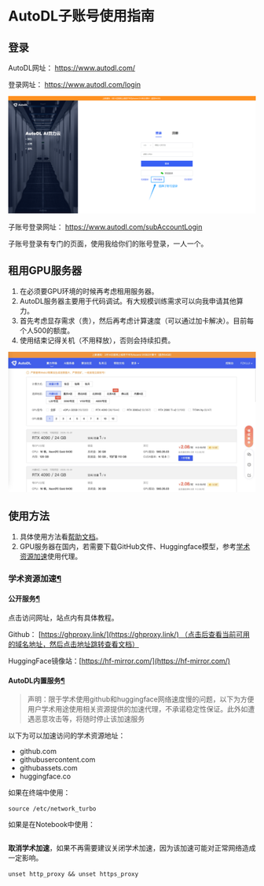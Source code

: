 # AutoDL子账号使用指南

## 登录

AutoDL网址：
https://www.autodl.com/

登录网址：
https://www.autodl.com/login

![](../../Attachments/3.%20Computer%20science/Engineering%20practice/AutoDL/IMG-20250307222610313.jpg)

子账号登录网址：
https://www.autodl.com/subAccountLogin

子账号登录有专门的页面，使用我给你们的账号登录，一人一个。

## 租用GPU服务器

1. 在必须要GPU环境的时候再考虑租用服务器。
2. AutoDL服务器主要用于代码调试。有大规模训练需求可以向我申请其他算力。
3. 首先考虑显存需求（贵），然后再考虑计算速度（可以通过加卡解决）。目前每个人500的额度。
4. 使用结束记得关机（不用释放），否则会持续扣费。

![](../../Attachments/3.%20Computer%20science/Engineering%20practice/AutoDL/IMG-20250307222610343.png)


## 使用方法

1. 具体使用方法看[帮助文档](https://www.autodl.com/docs/)。
2. GPU服务器在国内，若需要下载GitHub文件、Huggingface模型，参考[学术资源加速](https://www.autodl.com/docs/network_turbo/)使用代理。

### 学术资源加速[¶](https://www.autodl.com/docs/network_turbo/#_1 "Permanent link")

#### 公开服务[¶](https://www.autodl.com/docs/network_turbo/#_2 "Permanent link")

点击访问网址，站点内有具体教程。

Github： [https://ghproxy.link/](https://ghproxy.link/) （点击后查看当前可用的域名地址，然后点击地址跳转查看文档）

HuggingFace镜像站：[https://hf-mirror.com/](https://hf-mirror.com/)

#### AutoDL内置服务[¶](https://www.autodl.com/docs/network_turbo/#autodl "Permanent link")

> 声明：限于学术使用github和huggingface网络速度慢的问题，以下为方便用户学术用途使用相关资源提供的加速代理，不承诺稳定性保证。此外如遭遇恶意攻击等，将随时停止该加速服务

以下为可以加速访问的学术资源地址：

- github.com
- githubusercontent.com
- githubassets.com
- huggingface.co

如果在终端中使用：

`source /etc/network_turbo`

如果是在Notebook中使用：

```

```

**取消学术加速**，如果不再需要建议关闭学术加速，因为该加速可能对正常网络造成一定影响。

`unset http_proxy && unset https_proxy`